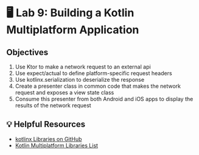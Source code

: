 # 🖥 Lab 9: Building a Kotlin Multiplatform Application

## Objectives
1. Use Ktor to make a network request to an external api
2. Use expect/actual to define platform-specific request headers
3. Use kotlinx.serialization to deserialize the response
4. Create a presenter class in common code that makes the network request and exposes a view state class
5. Consume this presenter from both Android and iOS apps to display the results of the network request

## 💡 Helpful Resources
- [kotlinx Libraries on GitHub](https://github.com/kotlin)
- [Kotlin Multiplatform Libraries List](https://github.com/AAkira/Kotlin-Multiplatform-Libraries)
